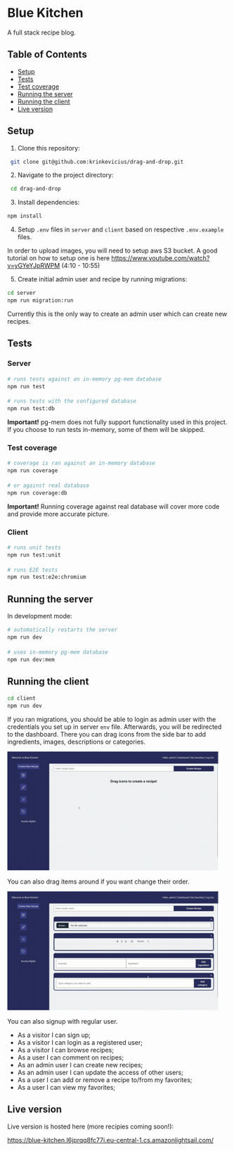 # Blue Kitchen

A full stack recipe blog.

## Table of Contents

- [Setup](#setup)
- [Tests](#tests)
- [Test coverage](#test-coverage)
- [Running the server](#running-the-server)
- [Running the client](#running-the-client)
- [Live version](#live-version)

## Setup

1. Clone this repository:

```sh
 git clone git@github.com:krinkevicius/drag-and-drop.git
```

2. Navigate to the project directory:

```sh
 cd drag-and-drop
```

3. Install dependencies:

```sh
npm install
```

4. Setup `.env` files in `server` and `client` based on respective `.env.example` files.

In order to upload images, you will need to setup aws S3 bucket. A good tutorial on how to setup one is here https://www.youtube.com/watch?v=yGYeYJpRWPM (4:10 - 10:55)

5. Create initial admin user and recipe by running migrations:

```sh
cd server
npm run migration:run
```

Currently this is the only way to create an admin user which can create new recipes.

## Tests

### Server

```bash
# runs tests against an in-memory pg-mem database
npm run test

# runs tests with the configured database
npm run test:db
```

<b>Important!</b> pg-mem does not fully support functionality used in this project. If you choose to run tests in-memory, some of them will be skipped.

### Test coverage

```bash
# coverage is ran against an in-memory database
npm run coverage

# or against real database
npm run coverage:db
```

<b>Important!</b> Running coverage against real database will cover more code and provide more accurate picture.

### Client

```bash
# runs unit tests
npm run test:unit

# runs E2E tests
npm run test:e2e:chromium
```

## Running the server

In development mode:

```bash
# automatically restarts the server
npm run dev

# uses in-memory pg-mem database
npm run dev:mem
```

## Running the client

```sh
cd client
npm run dev
```

If you ran migrations, you should be able to login as admin user with the credentials you set up in server `env` file.
Afterwards, you will be redirected to the dashboard. There you can drag icons from the side bar to add ingredients, images, descriptions or categories.

<img src="icons.gif" width="480" height="270"/>

You can also drag items around if you want change their order.

<img src="items.gif" width="480" height="270"/>

You can also signup with regular user.

- As a visitor I can sign up;
- As a visitor I can login as a registered user;
- As a visitor I can browse recipes;
- As a user I can comment on recipes;
- As an admin user I can create new recipes;
- As an admin user I can update the access of other users;
- As a user I can add or remove a recipe to/from my favorites;
- As a user I can view my favorites;

## Live version

Live version is hosted here (more recipies coming soon!):

https://blue-kitchen.l6jprqq8fc77i.eu-central-1.cs.amazonlightsail.com/
